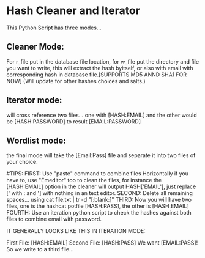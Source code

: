 # Hash Cleaner and Iterator
This Python Script has three modes...


## Cleaner Mode: 
For r_file put in the database file location, for w_file put the directory and file you want to write, this will extract the hash byitself, or also with email with corresponding hash in database file.[SUPPORTS MD5 ANND SHA1 FOR NOW]
(Will update for other hashes choices and salts.)
## Iterator mode: 
will cross reference two files... one with [HASH:EMAIL] and the other would be [HASH:PASSWORD] to result [EMAIL:PASSWORD] 
## Wordlist mode:
the final mode will take the [Email:Pass] file and separate it into two files of your choice.

#TIPS:
FIRST: Use "paste" command to combine files Horizontally if you have to, use "Emeditor" too to clean the files, for instance the [HASH:EMAIL] option in the cleaner will output HASH['EMAIL'], just replace [' with : and '] with nothing in an text editor.
SECOND: Delete all remaining spaces... using cat file.txt | tr -d "[:blank:]"
THIRD: Now you will have two files, one is the hashcat potfile [HASH:PASS], the other is [HASH:EMAIL]
FOURTH: Use an iteration python script to check the hashes against both files to combine email with password.

IT GENERALLY LOOKS LIKE THIS IN ITERATION MODE:

First File: [HASH:EMAIL]
Second File: [HASH:PASS]
We want [EMAIL:PASS]! So we write to a third file...
